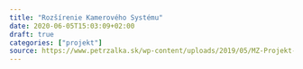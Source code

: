 ```yaml
---
title: "Rozšírenie Kamerového Systému"
date: 2020-06-05T15:03:09+02:00
draft: true
categories: ["projekt"]
source: https://www.petrzalka.sk/wp-content/uploads/2019/05/MZ-Projekt-Roz%C5%A1%C3%ADrenie-kamerov%C3%A9ho-syst%C3%A9mu.pdf
---
```


